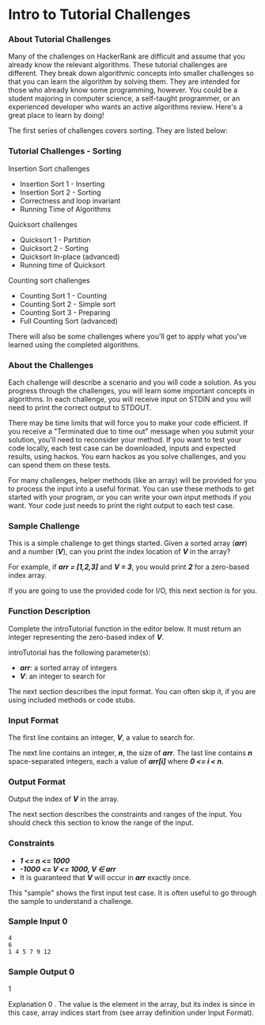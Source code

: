 # Intro to Tutorial Challenges

### About Tutorial Challenges

Many of the challenges on HackerRank are difficult and assume that you already know the relevant algorithms. These tutorial challenges are different. They break down algorithmic concepts into smaller challenges so that you can learn the algorithm by solving them. They are intended for those who already know some programming, however. You could be a student majoring in computer science, a self-taught programmer, or an experienced developer who wants an active algorithms review. Here's a great place to learn by doing!

The first series of challenges covers sorting. They are listed below:

### Tutorial Challenges - Sorting

Insertion Sort challenges

- Insertion Sort 1 - Inserting
- Insertion Sort 2 - Sorting
- Correctness and loop invariant
- Running Time of Algorithms

Quicksort challenges

- Quicksort 1 - Partition
- Quicksort 2 - Sorting
- Quicksort In-place (advanced)
- Running time of Quicksort

Counting sort challenges

- Counting Sort 1 - Counting
- Counting Sort 2 - Simple sort
- Counting Sort 3 - Preparing
- Full Counting Sort (advanced)

There will also be some challenges where you'll get to apply what you've learned using the completed algorithms.

### About the Challenges

Each challenge will describe a scenario and you will code a solution. As you progress through the challenges, you will learn some important concepts in algorithms. In each challenge, you will receive input on STDIN and you will need to print the correct output to STDOUT.

There may be time limits that will force you to make your code efficient. If you receive a "Terminated due to time out" message when you submit your solution, you'll need to reconsider your method. If you want to test your code locally, each test case can be downloaded, inputs and expected results, using hackos. You earn hackos as you solve challenges, and you can spend them on these tests.

For many challenges, helper methods (like an array) will be provided for you to process the input into a useful format. You can use these methods to get started with your program, or you can write your own input methods if you want. Your code just needs to print the right output to each test case.

### Sample Challenge

This is a simple challenge to get things started. Given a sorted array (***arr***) and a number (***V***), can you print the index location of ***V*** in the array?

For example, if ***arr = [1,2,3]*** and ***V = 3***, you would print ***2*** for a zero-based index array.

If you are going to use the provided code for I/O, this next section is for you.

### Function Description

Complete the introTutorial function in the editor below. It must return an integer representing the zero-based index of ***V***.

introTutorial has the following parameter(s):

- ***arr***: a sorted array of integers
- ***V***: an integer to search for

The next section describes the input format. You can often skip it, if you are using included methods or code stubs.

### Input Format

The first line contains an integer, ***V***, a value to search for.

The next line contains an integer, ***n***, the size of ***arr***. The last line contains ***n*** space-separated integers, each a value of ***arr[i]*** where ***0 <= i < n***.

### Output Format

Output the index of ***V*** in the array.

The next section describes the constraints and ranges of the input. You should check this section to know the range of the input.

### Constraints

- ***1 <= n <= 1000***
- ***-1000 <= V <= 1000, V ∈ arr***
- It is guaranteed that ***V*** will occur in ***arr*** exactly once.

This "sample" shows the first input test case. It is often useful to go through the sample to understand a challenge.

### Sample Input 0

    4
    6
    1 4 5 7 9 12

### Sample Output 0

1

Explanation 0
. The value is the element in the array, but its index is since in this case, array indices start from (see array definition under Input Format).
